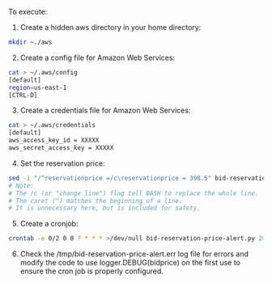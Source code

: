 To execute:

1. Create a hidden aws directory in your home directory:

```bash
mkdir ~./aws
```

2. Create a config file for Amazon Web Services:

```bash
cat > ~/.aws/config
[default]
region=us-east-1
[CTRL-D]
```

3. Create a credentials file for Amazon Web Services:

```bash
cat > ~/.aws/credentials
[default]
aws_access_key_id = XXXXX
aws_secret_access_key = XXXXX
```

4. Set the reservation price:

```bash
sed -i "/^reservationprice =/c\reservationprice = 398.5" bid-reservation-price-alert.py
# Note:
# The /c (or "change line") flag tell BASH to replace the whole line.
# The caret (^) matches the beginning of a line.
# It is unnecessary here, but is included for safety.
```

5. Create a cronjob:

```bash
crontab -e 0/2 0 0 ? * * * >/dev/null bid-reservation-price-alert.py 2>&1
```

6. Check the /tmp/bid-reservation-price-alert.err log file for errors and modify the code to use logger.DEBUG(bidprice) on the first use to ensure the cron job is properly configured.

